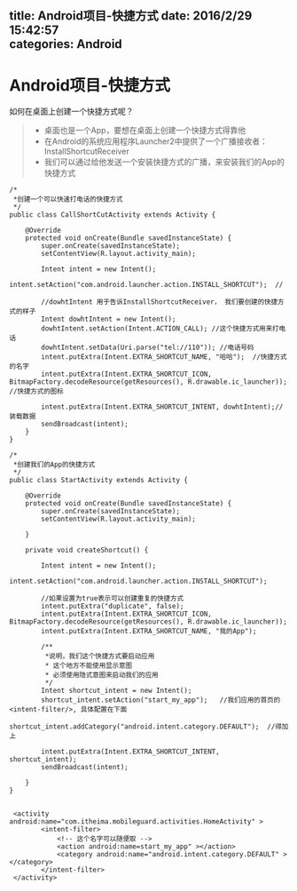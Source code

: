 title: Android项目-快捷方式
date: 2016/2/29 15:42:57    
categories: Android
---

# Android项目-快捷方式 #
如何在桌面上创建一个快捷方式呢？
>- 桌面也是一个App，要想在桌面上创建一个快捷方式得靠他
>- 在Android的系统应用程序Launcher2中提供了一个广播接收者：InstallShortcutReceiver
>- 我们可以通过给他发送一个安装快捷方式的广播，来安装我们的App的快捷方式

	/*
	 *创建一个可以快速打电话的快捷方式
	 */
	public class CallShortCutActivity extends Activity {
	
		@Override
		protected void onCreate(Bundle savedInstanceState) {
			super.onCreate(savedInstanceState);
			setContentView(R.layout.activity_main);
			
			Intent intent = new Intent();
			intent.setAction("com.android.launcher.action.INSTALL_SHORTCUT");  //
			
			//dowhtIntent 用于告诉InstallShortcutReceiver， 我们要创建的快捷方式的样子
			Intent dowhtIntent = new Intent();
			dowhtIntent.setAction(Intent.ACTION_CALL); //这个快捷方式用来打电话
			dowhtIntent.setData(Uri.parse("tel://110")); //电话号码
			intent.putExtra(Intent.EXTRA_SHORTCUT_NAME, "哈哈");  //快捷方式的名字
			intent.putExtra(Intent.EXTRA_SHORTCUT_ICON, BitmapFactory.decodeResource(getResources(), R.drawable.ic_launcher));		//快捷方式的图标
	
			intent.putExtra(Intent.EXTRA_SHORTCUT_INTENT, dowhtIntent);//装载数据
			sendBroadcast(intent);
		}
	}

	/*
	 *创建我们的App的快捷方式
	 */
	public class StartActivity extends Activity {
	
		@Override
		protected void onCreate(Bundle savedInstanceState) {
			super.onCreate(savedInstanceState);
			setContentView(R.layout.activity_main);
	
		}
	
		private void createShortcut() {
		
			Intent intent = new Intent();	
			intent.setAction("com.android.launcher.action.INSTALL_SHORTCUT");
	
			//如果设置为true表示可以创建重复的快捷方式
			intent.putExtra("duplicate", false);
			intent.putExtra(Intent.EXTRA_SHORTCUT_ICON, BitmapFactory.decodeResource(getResources(), R.drawable.ic_launcher));
			intent.putExtra(Intent.EXTRA_SHORTCUT_NAME, "我的App");
		
			/**
			 *说明，我们这个快捷方式要启动应用
			 * 这个地方不能使用显示意图
			 * 必须使用隐式意图来启动我们的应用
			 */
			Intent shortcut_intent = new Intent();	
			shortcut_intent.setAction("start_my_app");	 //我们应用的首页的<intent-filter/>, 具体配置在下面
			shortcut_intent.addCategory("android.intent.category.DEFAULT");  //得加上
		
			intent.putExtra(Intent.EXTRA_SHORTCUT_INTENT, shortcut_intent);		
			sendBroadcast(intent);
			
		}
	}
	
	
 	 <activity android:name="com.itheima.mobileguard.activities.HomeActivity" >
            <intent-filter>
                <!-- 这个名字可以随便取 -->
                <action android:name=start_my_app" ></action>
                <category android:name="android.intent.category.DEFAULT" ></category>
            </intent-filter>
     </activity>

